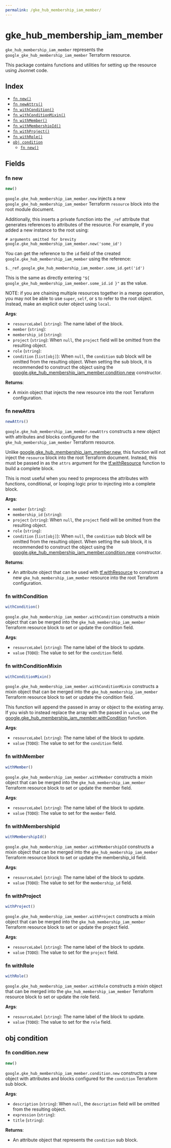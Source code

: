 ```yaml
---
permalink: /gke_hub_membership_iam_member/
---
```


# gke_hub_membership_iam_member

`gke_hub_membership_iam_member` represents the `google_gke_hub_membership_iam_member` Terraform resource.



This package contains functions and utilities for setting up the resource using Jsonnet code.


## Index

* [`fn new()`](#fn-new)
* [`fn newAttrs()`](#fn-newattrs)
* [`fn withCondition()`](#fn-withcondition)
* [`fn withConditionMixin()`](#fn-withconditionmixin)
* [`fn withMember()`](#fn-withmember)
* [`fn withMembershipId()`](#fn-withmembershipid)
* [`fn withProject()`](#fn-withproject)
* [`fn withRole()`](#fn-withrole)
* [`obj condition`](#obj-condition)
  * [`fn new()`](#fn-conditionnew)

## Fields

### fn new

```ts
new()
```


`google.gke_hub_membership_iam_member.new` injects a new `google_gke_hub_membership_iam_member` Terraform `resource`
block into the root module document.

Additionally, this inserts a private function into the `_ref` attribute that generates references to attributes of the
resource. For example, if you added a new instance to the root using:

    # arguments omitted for brevity
    google.gke_hub_membership_iam_member.new('some_id')

You can get the reference to the `id` field of the created `google.gke_hub_membership_iam_member` using the reference:

    $._ref.google_gke_hub_membership_iam_member.some_id.get('id')

This is the same as directly entering `"${ google_gke_hub_membership_iam_member.some_id.id }"` as the value.

NOTE: if you are chaining multiple resources together in a merge operation, you may not be able to use `super`, `self`,
or `$` to refer to the root object. Instead, make an explicit outer object using `local`.

**Args**:
  - `resourceLabel` (`string`): The name label of the block.
  - `member` (`string`): 
  - `membership_id` (`string`): 
  - `project` (`string`):  When `null`, the `project` field will be omitted from the resulting object.
  - `role` (`string`): 
  - `condition` (`list[obj]`):  When `null`, the `condition` sub block will be omitted from the resulting object. When setting the sub block, it is recommended to construct the object using the [google.gke_hub_membership_iam_member.condition.new](#fn-gkehubmembershipiammemberconditionnew) constructor.

**Returns**:
- A mixin object that injects the new resource into the root Terraform configuration.


### fn newAttrs

```ts
newAttrs()
```


`google.gke_hub_membership_iam_member.newAttrs` constructs a new object with attributes and blocks configured for the `gke_hub_membership_iam_member`
Terraform resource.

Unlike [google.gke_hub_membership_iam_member.new](#fn-gkehubmembershipiammembernew), this function will not inject the `resource`
block into the root Terraform document. Instead, this must be passed in as the `attrs` argument for the
[tf.withResource](https://github.com/tf-libsonnet/core/tree/main/docs#fn-withresource) function to build a complete block.

This is most useful when you need to preprocess the attributes with functions, conditional, or looping logic prior to
injecting into a complete block.

**Args**:
  - `member` (`string`): 
  - `membership_id` (`string`): 
  - `project` (`string`):  When `null`, the `project` field will be omitted from the resulting object.
  - `role` (`string`): 
  - `condition` (`list[obj]`):  When `null`, the `condition` sub block will be omitted from the resulting object. When setting the sub block, it is recommended to construct the object using the [google.gke_hub_membership_iam_member.condition.new](#fn-gkehubmembershipiammemberconditionnew) constructor.

**Returns**:
  - An attribute object that can be used with [tf.withResource](https://github.com/tf-libsonnet/core/tree/main/docs#fn-withresource) to construct a new `gke_hub_membership_iam_member` resource into the root Terraform configuration.


### fn withCondition

```ts
withCondition()
```

`google.gke_hub_membership_iam_member.withCondition` constructs a mixin object that can be merged into the `gke_hub_membership_iam_member`
Terraform resource block to set or update the condition field.



**Args**:
  - `resourceLabel` (`string`): The name label of the block to update.
  - `value` (`TODO`): The value to set for the `condition` field.


### fn withConditionMixin

```ts
withConditionMixin()
```

`google.gke_hub_membership_iam_member.withConditionMixin` constructs a mixin object that can be merged into the `gke_hub_membership_iam_member`
Terraform resource block to set or update the condition field.

This function will append the passed in array or object to the existing array. If you wish
to instead replace the array with the passed in `value`, use the [google.gke_hub_membership_iam_member.withCondition](TODO)
function.


**Args**:
  - `resourceLabel` (`string`): The name label of the block to update.
  - `value` (`TODO`): The value to set for the `condition` field.


### fn withMember

```ts
withMember()
```

`google.gke_hub_membership_iam_member.withMember` constructs a mixin object that can be merged into the `gke_hub_membership_iam_member`
Terraform resource block to set or update the member field.



**Args**:
  - `resourceLabel` (`string`): The name label of the block to update.
  - `value` (`TODO`): The value to set for the `member` field.


### fn withMembershipId

```ts
withMembershipId()
```

`google.gke_hub_membership_iam_member.withMembershipId` constructs a mixin object that can be merged into the `gke_hub_membership_iam_member`
Terraform resource block to set or update the membership_id field.



**Args**:
  - `resourceLabel` (`string`): The name label of the block to update.
  - `value` (`TODO`): The value to set for the `membership_id` field.


### fn withProject

```ts
withProject()
```

`google.gke_hub_membership_iam_member.withProject` constructs a mixin object that can be merged into the `gke_hub_membership_iam_member`
Terraform resource block to set or update the project field.



**Args**:
  - `resourceLabel` (`string`): The name label of the block to update.
  - `value` (`TODO`): The value to set for the `project` field.


### fn withRole

```ts
withRole()
```

`google.gke_hub_membership_iam_member.withRole` constructs a mixin object that can be merged into the `gke_hub_membership_iam_member`
Terraform resource block to set or update the role field.



**Args**:
  - `resourceLabel` (`string`): The name label of the block to update.
  - `value` (`TODO`): The value to set for the `role` field.


## obj condition



### fn condition.new

```ts
new()
```


`google.gke_hub_membership_iam_member.condition.new` constructs a new object with attributes and blocks configured for the `condition`
Terraform sub block.



**Args**:
  - `description` (`string`):  When `null`, the `description` field will be omitted from the resulting object.
  - `expression` (`string`): 
  - `title` (`string`): 

**Returns**:
  - An attribute object that represents the `condition` sub block.

